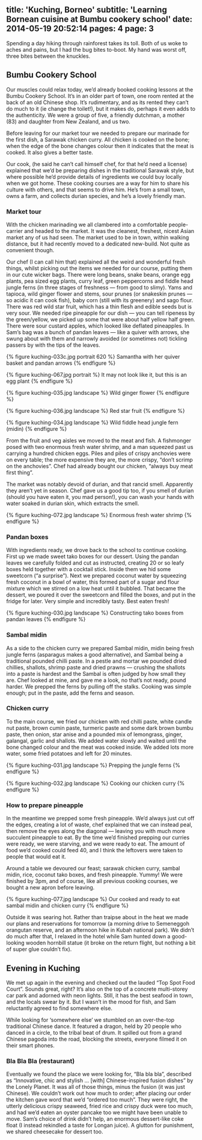 title: 'Kuching, Borneo'
subtitle: 'Learning Bornean cuisine at Bumbu cookery school'
date: 2014-05-19 20:52:14
pages: 4
page: 3
---

Spending a day hiking through rainforest takes its toll. Both of us woke to aches and pains, but I had the bug bites to-boot. My hand was worst off, three bites between the knuckles.

## Bumbu Cookery School

Our muscles could relax today, we’d already booked cooking lessons at the Bumbu Cookery School. It’s in an older part of town, one room rented at the back of an old Chinese shop. It’s rudimentary, and as its rented they can’t do much to it (ie change the toilet!), but it makes do, perhaps it even adds to the authenticity. We were a group of five, a friendly dutchman, a mother (83) and daughter from New Zealand, and us two.

Before leaving for our market tour we needed to prepare our marinade for the first dish, a Sarawak chicken curry. All chicken is cooked on the bone; when the edge of the bone changes colour then it indicates that the meat is cooked. It also gives a better taste.

Our cook, (he said he can’t call himself chef, for that he’d need a license) explained that we’d be preparing dishes in the traditional Sarawak style, but where possible he’d provide details of ingredients we could buy locally when we got home. These cooking courses are a way for him to share his culture with others, and that seems to drive him. He’s from a small town, owns a farm, and collects durian species, and he’s a lovely friendly man.

### Market tour

With the chicken marinading we all clambered into a comfortable people-carrier and headed to the market. It was the cleanest, freshest, nicest Asian market any of us had seen. The market used to be in town, within walking distance, but it had recently moved to a dedicated new-build. Not quite as convenient though.

Our chef (I can call him that) explained all the weird and wonderful fresh things, whilst picking out the items we needed for our course, putting them in our cute wicker bags. There were long beans, snake beans, orange egg plants, pea sized egg plants, curry leaf, green peppercorns and fiddle head jungle ferns (in three stages of freshness — from good to slimy). Yams and tapioca, wild ginger flower and stems, sour prunes (or snakeskin prunes — so acidic it can cook fish), baby corn (still with its greenery) and sago flour. There was red wild star fruit, which has a thin flesh and edible seeds but is very sour. We needed ripe pineapple for our dish — you can tell ripeness by the green/yellow, we picked up some that were about half yellow half green. There were sour custard apples, which looked like deflated pineapples. In Sam’s bag was a bunch of pandan leaves — like a quiver with arrows, she swung about with them and narrowly avoided (or sometimes not) tickling passers by with the tips of the leaves.

{% figure kuching-033c.jpg portrait 620 %}
Samantha with her quiver basket and pandan arrows
{% endfigure %}

{% figure kuching-067.jpg portrait %}
It may not look like it, but this is an egg plant
{% endfigure %}

{% figure kuching-035.jpg landscape %}
Wild ginger flower
{% endfigure %}

{% figure kuching-036.jpg landscape %}
Red star fruit
{% endfigure %}

{% figure kuching-034.jpg landscape %}
Wild fiddle head jungle fern (midin)
{% endfigure %}

From the fruit and veg aisles we moved to the meat and fish. A fishmonger posed with two enormous fresh water shrimp, and a man squeezed past us carrying a hundred chicken eggs. Piles and piles of crispy anchovies were on every table; the more expensive they are, the more crispy, “don’t scrimp on the anchovies”. Chef had already bought our chicken, “always buy meat first thing”.

The market was notably devoid of durian, and that rancid smell. Apparently they aren’t yet in season. Chef gave us a good tip too, if you smell of durian (should you have eaten it, you mad person!), you can wash your hands with water soaked in durian skin, which extracts the smell.

{% figure kuching-072.jpg landscape %}
Enormous fresh water shrimp
{% endfigure %}

### Pandan boxes

With ingredients ready, we drove back to the school to continue cooking. First up we made sweet tako boxes for our dessert. Using the pandan leaves we carefully folded and cut as instructed, creating 20 or so leafy boxes held together with a cocktail stick. Inside them we hid some sweetcorn (“a surprise”). Next we prepared coconut water by squeezing fresh coconut in a bowl of water, this formed part of a sugar and flour mixture which we stirred on a low heat until it bubbled. That became the dessert, we poured it over the sweetcorn and filled the boxes, and put in the fridge for later. Very simple and incredibly tasty. Best eaten fresh!

{% figure kuching-030.jpg landscape %}
Constructing tako boxes from pandan leaves
{% endfigure %}

### Sambal midin

As a side to the chicken curry we prepared Sambal midin, midin being fresh jungle ferns (asparagus makes a good alternative), and Sambal being a traditional pounded chilli paste. In a pestle and mortar we pounded dried chillies, shallots, shrimp paste and dried prawns — crushing the shallots into a paste is hardest and the Sambal is often judged by how small they are. Chef looked at mine, and gave me a look, no that’s not ready, pound harder. We prepped the ferns by pulling off the stalks. Cooking was simple enough; put in the paste, add the ferns and season.

### Chicken curry

To the main course, we fried our chicken with red chilli paste, white candle nut paste, brown cumin paste, turmeric paste and some dark brown bumbu paste, then onion, star anise and a pounded mix of lemongrass, ginger, galangal, garlic and shallots. We added water slowly and waited until the bone changed colour and the meat was cooked inside. We added lots more water, some fried potatoes and left for 20 minutes.

{% figure kuching-031.jpg landscape %}
Prepping the jungle ferns
{% endfigure %}

{% figure kuching-032.jpg landscape %}
Cooking our chicken curry
{% endfigure %}

### How to prepare pineapple

In the meantime we prepped some fresh pineapple. We’d always just cut off the edges, creating a lot of waste, chef explained that we can instead peal, then remove the eyes along the diagonal — leaving you with much more succulent pineapple to eat. By the time we’d finished prepping our curries were ready, we were starving, and we were ready to eat. The amount of food we’d cooked could feed 40, and I think the leftovers were taken to people that would eat it.

Around a table we devoured our feast; sarawak chicken curry, sambal midin, rice, coconut tako boxes, and fresh pineapple. Yummy! We were finished by 3pm, and of course, like all previous cooking courses, we bought a new apron before leaving.

{% figure kuching-077.jpg landscape %}
Our cooked and ready to eat sambal midin and chicken curry
{% endfigure %}

Outside it was searing hot. Rather than traipse about in the heat we made our plans and reservations for tomorrow (a morning drive to Semeneggoh orangutan reserve, and an afternoon hike in Kubah national park). We didn’t do much after that, I relaxed in the hotel while Sam hunted down a good-looking wooden hornbill statue (it broke on the return flight, but nothing a bit of super glue couldn’t fix).

## Evening in Kuching

We met up again in the evening and checked out the lauded “Top Spot Food Court”. Sounds great, right? It’s also on the top of a concrete multi-storey car park and adorned with neon lights. Still, it has the best seafood in town, and the locals swear by it. But I wasn’t in the mood for fish, and Sam reluctantly agreed to find somewhere else.

While looking for ‘somewhere else’ we stumbled on an over-the-top traditional Chinese dance. It featured a dragon, held by 20 people who danced in a circle, to the tribal beat of drum. It spilled out from a grand Chinese pagoda into the road, blocking the streets, everyone filmed it on their smart phones.

### Bla Bla Bla (restaurant)

Eventually we found the place we were looking for, “Bla bla bla”, described as “Innovative, chic and stylish … [with] Chinese-inspired fusion dishes” by the Lonely Planet. It was all of those things, minus the fusion (it was just Chinese). We couldn’t work out how much to order; after placing our order the kitchen gave word that we’d “ordered too much”. They were right, the utterly delicious crispy seaweed, fried rice and crispy duck were too much, and had we’d eaten an oyster pancake too we might have been unable to move. Sam’s choice of drink didn’t help, an enormous dessert-like coke float (I instead rekindled a taste for Longan juice). A glutton for punishment, we shared cheesecake for dessert too.
